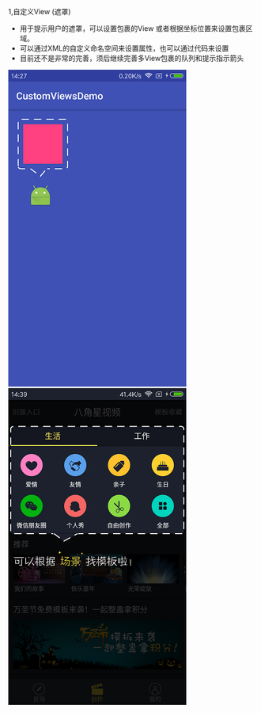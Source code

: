 

1,自定义View (遮罩)
 * 用于提示用户的遮罩，可以设置包裹的View 或者根据坐标位置来设置包裹区域。
 * 可以通过XML的自定义命名空间来设置属性，也可以通过代码来设置
 * 目前还不是非常的完善，须后继续完善多View包裹的队列和提示指示箭头

![image text](https://github.com/lijianyou-Herve/CustomViewsDemo/blob/master/screenshot/device-2016-11-04-142742.png)
![image text](https://github.com/lijianyou-Herve/CustomViewsDemo/blob/master/screenshot/device-2016-11-04-143946.png)